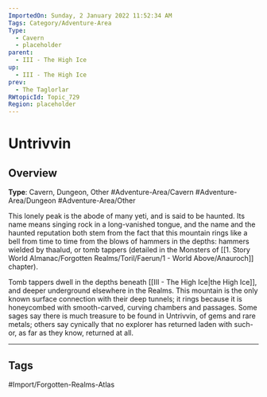 ```yaml
---
ImportedOn: Sunday, 2 January 2022 11:52:34 AM
Tags: Category/Adventure-Area
Type:
  - Cavern
  - placeholder
parent:
  - III - The High Ice
up:
  - III - The High Ice
prev:
  - The Taglorlar
RWtopicId: Topic_729
Region: placeholder
---
```

# Untrivvin
## Overview
**Type**: Cavern, Dungeon, Other
#Adventure-Area/Cavern #Adventure-Area/Dungeon #Adventure-Area/Other

This lonely peak is the abode of many yeti, and is said to be haunted. Its name means singing rock in a long-vanished tongue, and the name and the haunted reputation both stem from the fact that this mountain rings like a bell from time to time from the blows of hammers in the depths: hammers wielded by thaalud, or tomb tappers (detailed in the Monsters of [[1. Story World Almanac/Forgotten Realms/Toril/Faerun/1 - World Above/Anauroch]] chapter).

Tomb tappers dwell in the depths beneath [[III - The High Ice|the High Ice]], and deeper underground elsewhere in the Realms. This mountain is the only known surface connection with their deep tunnels; it rings because it is honeycombed with smooth-carved, curving chambers and passages. Some sages say there is much treasure to be found in Untrivvin, of gems and rare metals; others say cynically that no explorer has returned laden with such-or, as far as they know, returned at all.


---
## Tags
#Import/Forgotten-Realms-Atlas

